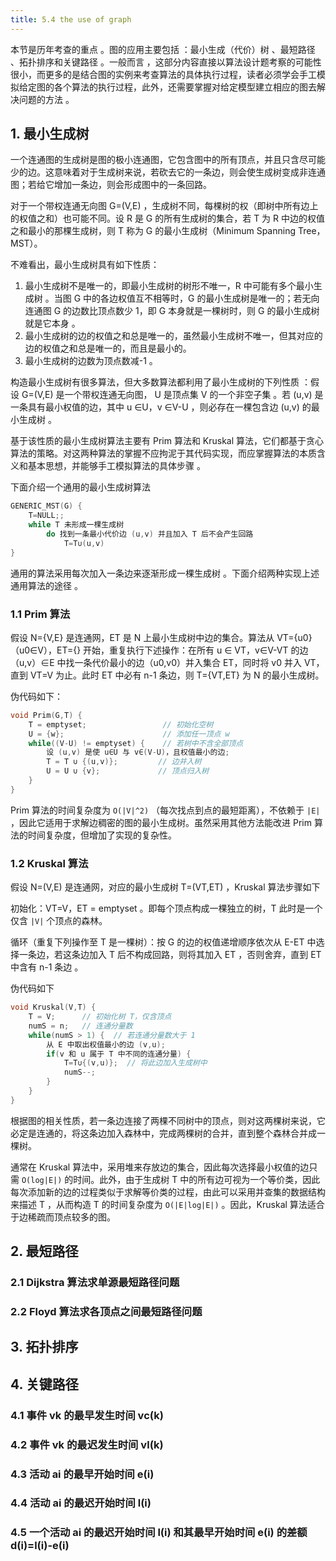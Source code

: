 ```yaml
---
title: 5.4 the use of graph
---
```


本节是历年考查的重点 。图的应用主要包括 ：最小生成（代价）树 、最短路径 、拓扑排序和关键路径 。一般而言 ，这部分内容直接以算法设计题考察的可能性很小，而更多的是结合图的实例来考查算法的具体执行过程，读者必须学会手工模拟给定图的各个算法的执行过程，此外，还需要掌握对给定模型建立相应的图去解决问题的方法 。

## 1. 最小生成树

一个连通图的生成树是图的极小连通图，它包含图中的所有顶点，并且只含尽可能少的边。这意味着对于生成树来说，若砍去它的一条边，则会使生成树变成非连通图；若给它增加一条边，则会形成图中的一条回路。

对于一个带权连通无向图 G=(V,E) ，生成树不同，每棵树的权（即树中所有边上的权值之和）也可能不同。设 R 是 G 的所有生成树的集合，若 T 为 R 中边的权值之和最小的那棵生成树，则 T 称为 G 的最小生成树（Minimum Spanning Tree，MST）。

不难看出，最小生成树具有如下性质：

1. 最小生成树不是唯一的，即最小生成树的树形不唯一，R 中可能有多个最小生成树 。当图 G 中的各边权值互不相等时，G 的最小生成树是唯一的；若无向连通图 G 的边数比顶点数少 1，即 G 本身就是一棵树时，则 G 的最小生成树就是它本身 。
2. 最小生成树的边的权值之和总是唯一的，虽然最小生成树不唯一，但其对应的边的权值之和总是唯一的，而且是最小的。
3. 最小生成树的边数为顶点数减-1 。

构造最小生成树有很多算法，但大多数算法都利用了最小生成树的下列性质 ：假设 G=(V,E) 是一个带权连通无向图， U 是顶点集 V 的一个非空子集 。若 (u,v) 是一条具有最小权值的边，其中 u ∈U，v ∈V-U ，则必存在一棵包含边 (u,v) 的最小生成树 。

基于该性质的最小生成树算法主要有 Prim 算法和 Kruskal 算法，它们都基于贪心算法的策略。对这两种算法的掌握不应拘泥于其代码实现，而应掌握算法的本质含义和基本思想，并能够手工模拟算法的具体步骤 。

下面介绍一个通用的最小生成树算法

```c++
GENERIC_MST(G) {
    T=NULL;;
    while T 未形成一棵生成树
        do 找到一条最小代价边 (u,v) 并且加入 T 后不会产生回路
            T=T∪(u,v)
}
```

通用的算法采用每次加入一条边来逐渐形成一棵生成树 。下面介绍两种实现上述通用算法的途径 。

### 1.1 Prim 算法

假设 N={V,E} 是连通网，ET 是 N 上最小生成树中边的集合。算法从 VT={u0} （u0∈V），ET={} 开始，重复执行下述操作：在所有 u ∈ VT，v∈V-VT 的边（u,v）∈E 中找一条代价最小的边（u0,v0）并入集合 ET，同时将 v0 并入 VT，直到 VT=V 为止。此时 ET 中必有 n-1 条边，则 T={VT,ET} 为 N 的最小生成树。

伪代码如下：

```c++
void Prim(G,T) {
	T = emptyset;                 // 初始化空树
    U = {w};                      // 添加任一顶点 w
    while((V-U) != emptyset) {    // 若树中不含全部顶点
        设 (u,v) 是使 u∈U 与 v∈(V-U)，且权值最小的边;
        T = T ∪ {(u,v)};         // 边并入树
        U = U ∪ {v};             // 顶点归入树
    }
}
```

Prim 算法的时间复杂度为 `O(|V|^2)` （每次找点到点的最短距离），不依赖于 `|E|` ，因此它适用于求解边稠密的图的最小生成树。虽然采用其他方法能改进 Prim 算法的时间复杂度，但增加了实现的复杂性。

### 1.2 Kruskal 算法

假设 N=(V,E) 是连通网，对应的最小生成树 T=(VT,ET) ，Kruskal 算法步骤如下

初始化：VT=V，ET = emptyset 。即每个顶点构成一棵独立的树，T 此时是一个仅含 `|V|` 个顶点的森林。

循环（重复下列操作至 T 是一棵树）：按 G 的边的权值递增顺序依次从 E-ET 中选择一条边，若这条边加入 T 后不构成回路，则将其加入 ET ，否则舍弃，直到 ET 中含有 n-1 条边 。

伪代码如下

```c++
void Kruskal(V,T) {
    T = V;      // 初始化树 T，仅含顶点
    numS = n;   // 连通分量数
    while(numS > 1) {  // 若连通分量数大于 1
        从 E 中取出权值最小的边 (v,u);
        if(v 和 u 属于 T 中不同的连通分量) {
            T=T∪{(v,u)};  // 将此边加入生成树中
            numS--;
        }
    }
}
```

根据图的相关性质，若一条边连接了两棵不同树中的顶点，则对这两棵树来说，它必定是连通的，将这条边加入森林中，完成两棵树的合并，直到整个森林合并成一棵树。

通常在 Kruskal 算法中，采用堆来存放边的集合，因此每次选择最小权值的边只需 `O(log|E|)` 的时间。此外，由于生成树 T 中的所有边可视为一个等价类，因此每次添加新的边的过程类似于求解等价类的过程，由此可以采用并查集的数据结构来描述 T ，从而构造 T 的时间复杂度为 `O(|E|log|E|)` 。因此，Kruskal 算法适合于边稀疏而顶点较多的图。

## 2. 最短路径



### 2.1 Dijkstra 算法求单源最短路径问题

### 2.2 Floyd 算法求各顶点之间最短路径问题

## 3. 拓扑排序

## 4. 关键路径

### 4.1 事件 vk 的最早发生时间 vc(k)

### 4.2 事件 vk 的最迟发生时间 vl(k)

### 4.3 活动 ai 的最早开始时间 e(i)

### 4.4 活动 ai 的最迟开始时间 l(i)

### 4.5 一个活动 ai 的最迟开始时间 l(i) 和其最早开始时间 e(i) 的差额 d(i)=l(i)-e(i)

